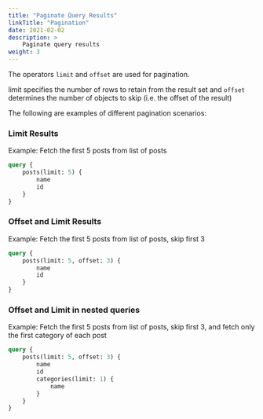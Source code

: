 ```yaml
---
title: "Paginate Query Results"
linkTitle: "Pagination"
date: 2021-02-02
description: >
    Paginate query results
weight: 3
---
```


The operators `limit` and `offset` are used for pagination.

limit specifies the number of rows to retain from the result set and `offset` determines the number of objects to skip (i.e. the offset of the result)

The following are examples of different pagination scenarios:

### Limit Results

Example: Fetch the first 5 posts from list of posts

```graphql
query {
    posts(limit: 5) {
        name
        id
    }
}
```

### Offset and Limit Results

Example: Fetch the first 5 posts from list of posts, skip first 3

```graphql
query {
    posts(limit: 5, offset: 3) {
        name
        id
    }
}
```

### Offset and Limit in nested queries

Example: Fetch the first 5 posts from list of posts, skip first 3, and fetch only the first category of each post

```graphql
query {
    posts(limit: 5, offset: 3) {
        name
        id
        categories(limit: 1) {
            name
        }
    }
}
```